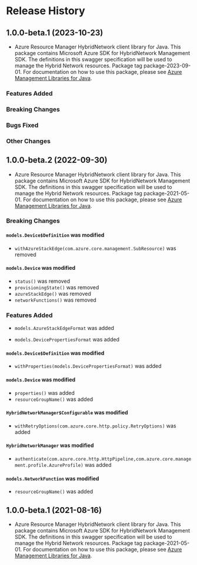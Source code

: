 # Release History

## 1.0.0-beta.1 (2023-10-23)

- Azure Resource Manager HybridNetwork client library for Java. This package contains Microsoft Azure SDK for HybridNetwork Management SDK. The definitions in this swagger specification will be used to manage the Hybrid Network resources. Package tag package-2023-09-01. For documentation on how to use this package, please see [Azure Management Libraries for Java](https://aka.ms/azsdk/java/mgmt).

### Features Added

### Breaking Changes

### Bugs Fixed

### Other Changes

## 1.0.0-beta.2 (2022-09-30)

- Azure Resource Manager HybridNetwork client library for Java. This package contains Microsoft Azure SDK for HybridNetwork Management SDK. The definitions in this swagger specification will be used to manage the Hybrid Network resources. Package tag package-2021-05-01. For documentation on how to use this package, please see [Azure Management Libraries for Java](https://aka.ms/azsdk/java/mgmt).

### Breaking Changes

#### `models.Device$Definition` was modified

* `withAzureStackEdge(com.azure.core.management.SubResource)` was removed

#### `models.Device` was modified

* `status()` was removed
* `provisioningState()` was removed
* `azureStackEdge()` was removed
* `networkFunctions()` was removed

### Features Added

* `models.AzureStackEdgeFormat` was added

* `models.DevicePropertiesFormat` was added

#### `models.Device$Definition` was modified

* `withProperties(models.DevicePropertiesFormat)` was added

#### `models.Device` was modified

* `properties()` was added
* `resourceGroupName()` was added

#### `HybridNetworkManager$Configurable` was modified

* `withRetryOptions(com.azure.core.http.policy.RetryOptions)` was added

#### `HybridNetworkManager` was modified

* `authenticate(com.azure.core.http.HttpPipeline,com.azure.core.management.profile.AzureProfile)` was added

#### `models.NetworkFunction` was modified

* `resourceGroupName()` was added

## 1.0.0-beta.1 (2021-08-16)

- Azure Resource Manager HybridNetwork client library for Java. This package contains Microsoft Azure SDK for HybridNetwork Management SDK. The definitions in this swagger specification will be used to manage the Hybrid Network resources. Package tag package-2021-05-01. For documentation on how to use this package, please see [Azure Management Libraries for Java](https://aka.ms/azsdk/java/mgmt).

